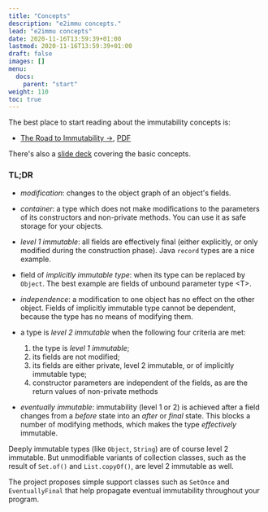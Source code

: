 ```yaml
---
title: "Concepts"
description: "e2immu concepts."
lead: "e2immu concepts"
date: 2020-11-16T13:59:39+01:00
lastmod: 2020-11-16T13:59:39+01:00
draft: false
images: []
menu:
  docs:
    parent: "start"
weight: 110
toc: true
---
```


The best place to start reading about the  immutability concepts is:

* [The Road to Immutability →](/docs/road-to-immutability.html), [PDF](/docs/road-to-immutability.pdf)

There's also a [slide deck](/powerpoint/SlideDeck1.pptx) covering the basic concepts.

### TL;DR

* _modification_: changes to the object graph of an object's fields.

* _container_: a type which does not make modifications to the parameters of its constructors and non-private methods. You can use it as safe storage for your objects.

* _level 1 immutable_: all fields are effectively final (either explicitly, or only modified during the construction phase). Java `record` types are a nice example.

* field of _implicitly immutable type_: when its type can be replaced by `Object`. The best example are fields of unbound parameter type &lt;T&gt;.

* _independence_: a modification to one object has no effect on the other object. Fields of implicitly immutable type cannot be dependent, because the type has no means of modifying them.

* a type is _level 2 immutable_ when the following four criteria are met:

    1. the type is _level 1 immutable_;
    2. its fields are not modified;
    3. its fields are either private, level 2 immutable, or of implicitly immutable type;
    4. constructor parameters are independent of the fields, as are the return values of non-private methods

* _eventually immutable_: immutability (level 1 or 2) is achieved after a field changes from a _before_ state into an _after_ or _final_ state.
This blocks a number of modifying methods, which makes the type _effectively_ immutable.

Deeply immutable types (like `Object`, `String`) are of course level 2 immutable. 
But unmodifiable variants of collection classes, such as the result of `Set.of()` and `List.copyOf()`, are level 2 immutable as well.

The project proposes simple support classes such as `SetOnce` and `EventuallyFinal` that help propagate eventual immutability throughout your program.